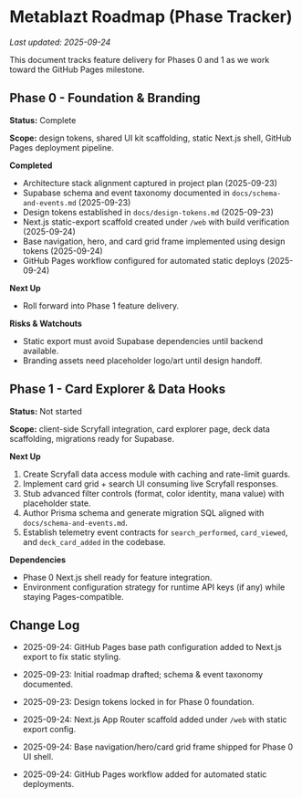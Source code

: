 # Metablazt Roadmap (Phase Tracker)

_Last updated: 2025-09-24_

This document tracks feature delivery for Phases 0 and 1 as we work toward the GitHub Pages milestone.

## Phase 0 - Foundation & Branding

**Status:** Complete

**Scope:** design tokens, shared UI kit scaffolding, static Next.js shell, GitHub Pages deployment pipeline.

**Completed**
- Architecture stack alignment captured in project plan (2025-09-23)
- Supabase schema and event taxonomy documented in `docs/schema-and-events.md` (2025-09-23)
- Design tokens established in `docs/design-tokens.md` (2025-09-23)
- Next.js static-export scaffold created under `/web` with build verification (2025-09-24)
- Base navigation, hero, and card grid frame implemented using design tokens (2025-09-24)
- GitHub Pages workflow configured for automated static deploys (2025-09-24)

**Next Up**
- Roll forward into Phase 1 feature delivery.

**Risks & Watchouts**
- Static export must avoid Supabase dependencies until backend available.
- Branding assets need placeholder logo/art until design handoff.

## Phase 1 - Card Explorer & Data Hooks

**Status:** Not started

**Scope:** client-side Scryfall integration, card explorer page, deck data scaffolding, migrations ready for Supabase.

**Next Up**
1. Create Scryfall data access module with caching and rate-limit guards.
2. Implement card grid + search UI consuming live Scryfall responses.
3. Stub advanced filter controls (format, color identity, mana value) with placeholder state.
4. Author Prisma schema and generate migration SQL aligned with `docs/schema-and-events.md`.
5. Establish telemetry event contracts for `search_performed`, `card_viewed`, and `deck_card_added` in the codebase.

**Dependencies**
- Phase 0 Next.js shell ready for feature integration.
- Environment configuration strategy for runtime API keys (if any) while staying Pages-compatible.

## Change Log

- 2025-09-24: GitHub Pages base path configuration added to Next.js export to fix static styling.

- 2025-09-23: Initial roadmap drafted; schema & event taxonomy documented.
- 2025-09-23: Design tokens locked in for Phase 0 foundation.
- 2025-09-24: Next.js App Router scaffold added under `/web` with static export config.
- 2025-09-24: Base navigation/hero/card grid frame shipped for Phase 0 UI shell.
- 2025-09-24: GitHub Pages workflow added for automated static deployments.
